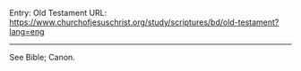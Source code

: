 Entry: Old Testament
URL: https://www.churchofjesuschrist.org/study/scriptures/bd/old-testament?lang=eng

---

See Bible; Canon.
